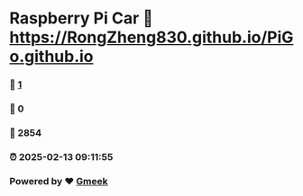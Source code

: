 # Raspberry Pi Car :link: https://RongZheng830.github.io/PiGo.github.io 
### :page_facing_up: [1](https://RongZheng830.github.io/PiGo.github.io/tag.html) 
### :speech_balloon: 0 
### :hibiscus: 2854 
### :alarm_clock: 2025-02-13 09:11:55 
### Powered by :heart: [Gmeek](https://github.com/Meekdai/Gmeek)
